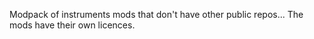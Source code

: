 Modpack of instruments mods that don't have other public repos...
The mods have their own licences.
